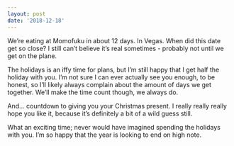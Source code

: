 ```yaml
---
layout: post
date: '2018-12-18'
---
```


We’re eating at Momofuku in about 12 days. In Vegas. When did this date get so close? I still can’t believe it’s real sometimes - probably not until we get on the plane.

The holidays is an iffy time for plans, but I’m still happy that I get half the holiday with you. I’m not sure I can ever actually see you enough, to be honest, so I’ll likely always complain about the amount of days we get together. We’ll make the time count though, we always do.

And… countdown to giving you your Christmas present. I really really really hope you like it, because it’s definitely a bit of a wild guess still.

What an exciting time; never would have imagined spending the holidays with you. I’m so happy that the year is looking to end on high note.